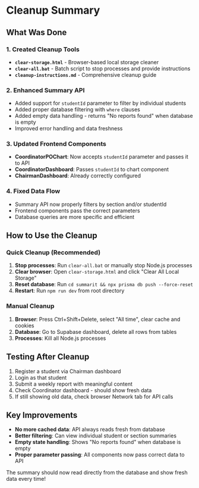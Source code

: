 # Cleanup Summary

## What Was Done

### 1. Created Cleanup Tools
- **`clear-storage.html`** - Browser-based local storage cleaner
- **`clear-all.bat`** - Batch script to stop processes and provide instructions
- **`cleanup-instructions.md`** - Comprehensive cleanup guide

### 2. Enhanced Summary API
- Added support for `studentId` parameter to filter by individual students
- Added proper database filtering with `where` clauses
- Added empty data handling - returns "No reports found" when database is empty
- Improved error handling and data freshness

### 3. Updated Frontend Components
- **CoordinatorPOChart**: Now accepts `studentId` parameter and passes it to API
- **CoordinatorDashboard**: Passes `studentId` to chart component
- **ChairmanDashboard**: Already correctly configured

### 4. Fixed Data Flow
- Summary API now properly filters by section and/or studentId
- Frontend components pass the correct parameters
- Database queries are more specific and efficient

## How to Use the Cleanup

### Quick Cleanup (Recommended)
1. **Stop processes**: Run `clear-all.bat` or manually stop Node.js processes
2. **Clear browser**: Open `clear-storage.html` and click "Clear All Local Storage"
3. **Reset database**: Run `cd summarit && npx prisma db push --force-reset`
4. **Restart**: Run `npm run dev` from root directory

### Manual Cleanup
1. **Browser**: Press Ctrl+Shift+Delete, select "All time", clear cache and cookies
2. **Database**: Go to Supabase dashboard, delete all rows from tables
3. **Processes**: Kill all Node.js processes

## Testing After Cleanup
1. Register a student via Chairman dashboard
2. Login as that student
3. Submit a weekly report with meaningful content
4. Check Coordinator dashboard - should show fresh data
5. If still showing old data, check browser Network tab for API calls

## Key Improvements
- **No more cached data**: API always reads fresh from database
- **Better filtering**: Can view individual student or section summaries
- **Empty state handling**: Shows "No reports found" when database is empty
- **Proper parameter passing**: All components now pass correct data to API

The summary should now read directly from the database and show fresh data every time!
